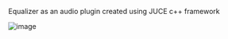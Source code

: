 Equalizer as an audio plugin created using JUCE c++ framework


![image](https://github.com/Krywion/IRL_eq/assets/98843497/e832658c-84f2-4a33-ae2d-2b7bc29ac672)
